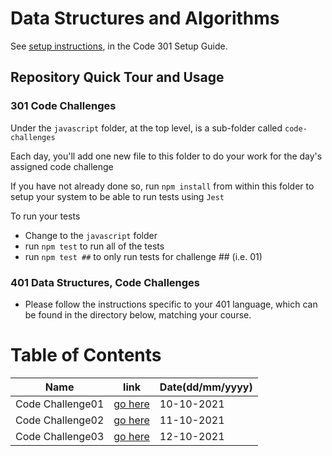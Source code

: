 # Data Structures and Algorithms

See [setup instructions](https://codefellows.github.io/setup-guide/code-301/3-code-challenges), in the Code 301 Setup Guide.

## Repository Quick Tour and Usage

### 301 Code Challenges

Under the `javascript` folder, at the top level, is a sub-folder called `code-challenges`

Each day, you'll add one new file to this folder to do your work for the day's assigned code challenge

If you have not already done so, run `npm install` from within this folder to setup your system to be able to run tests using `Jest`

To run your tests

- Change to the `javascript` folder
- run `npm test` to run all of the tests
- run `npm test ##` to only run tests for challenge ## (i.e. 01)

### 401 Data Structures, Code Challenges

- Please follow the instructions specific to your 401 language, which can be found in the directory below, matching your course.

# Table of Contents
| Name                      | link                     |Date(dd/mm/yyyy)|
| ---------------           | -------------------      |----------- |
|Code Challenge01           | [go here](https://github.com/majedalswaeer/data-structures-and-algorithms/blob/array-reverse/python/code_challenges/array_reverse_lab01/README.md)|10-10-2021  |
|Code Challenge02           | [go here](https://github.com/majedalswaeer/data-structures-and-algorithms/blob/array-insert-shift/python/code_challenges/array_insert_shift_lab02/README.md)|11-10-2021  |
|Code Challenge03           | [go here](https://github.com/majedalswaeer/data-structures-and-algorithms/blob/array-binary-search/python/code_challenges/array_binary_search_lab03/README.md)|12-10-2021  |

